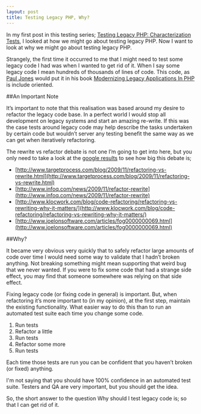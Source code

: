 ```yaml
---
layout: post
title: Testing Legacy PHP, Why?
---
```


In my first post in this testing series; [Testing Legacy PHP: Characterization Tests](/2014/06/14/testing-legacy-php-characterization-tests/), I looked at how we might go about testing legacy PHP. Now I want to look at why we might go about testing legacy PHP.

Strangely, the first time it occurred to me that I might need to test some legacy code I had was when I wanted to get rid of it. When I say some legacy code I mean hundreds of thousands of lines of code. This code, as [Paul Jones](https://twitter.com/pmjones) would put it in his book [Modernizing Legacy Applications In PHP](https://leanpub.com/mlaphp) is include oriented.

##An Important Note

It’s important to note that this realisation was based around my desire to refactor the legacy code base. In a perfect world I would stop all development on legacy systems and start an amazing re-write. If this was the case tests around legacy code may help describe the tasks undertaken by certain code but wouldn’t server any testing benefit  the same way as we can get when iteratively refactoring.

The rewrite vs refactor debate is not one I’m going to get into here, but you only need to take a look at the [google results](https://www.google.co.uk/search?q=rewrite%20vs%20refactor) to see how big this debate is;

- [http://www.targetprocess.com/blog/2009/11/refactoring-vs-rewrite.html](http://www.targetprocess.com/blog/2009/11/refactoring-vs-rewrite.html)
- [http://www.infoq.com/news/2009/11/refactor-rewrite](http://www.infoq.com/news/2009/11/refactor-rewrite)
- [http://www.klocwork.com/blog/code-refactoring/refactoring-vs-rewriting-why-it-matters/](http://www.klocwork.com/blog/code-refactoring/refactoring-vs-rewriting-why-it-matters/)
- [http://www.joelonsoftware.com/articles/fog0000000069.html](http://www.joelonsoftware.com/articles/fog0000000069.html)

##Why?

It became very obvious very quickly that to safely refactor large amounts of code over time I would need some way to validate that I hadn’t broken anything. Not breaking something might mean supporting that weird bug that we never wanted. If you were to fix some code that had a strange side effect, you may find that someone somewhere was relying on that side effect.

Fixing legacy code (or fixing code in general) is important. But, when refactoring it’s more important to (in my opinion), at the first step, maintain the existing functionality. What easier way to do this than to run an automated test suite each time you change some code.

1. Run tests
2. Refactor a little
3. Run tests
4. Refactor some more
5. Run tests

Each time those tests are run you can be confident that you haven’t broken (or fixed) anything.

I'm not saying that you should have 100% confidence in an automated test suite. Testers and QA are very important, but you should get the idea.

So, the short answer to the question Why should I test legacy code is; so that I can get rid of it.
